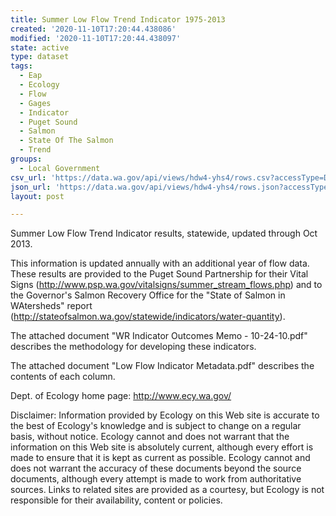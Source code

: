 ```yaml
---
title: Summer Low Flow Trend Indicator 1975-2013
created: '2020-11-10T17:20:44.438086'
modified: '2020-11-10T17:20:44.438097'
state: active
type: dataset
tags:
  - Eap
  - Ecology
  - Flow
  - Gages
  - Indicator
  - Puget Sound
  - Salmon
  - State Of The Salmon
  - Trend
groups:
  - Local Government
csv_url: 'https://data.wa.gov/api/views/hdw4-yhs4/rows.csv?accessType=DOWNLOAD'
json_url: 'https://data.wa.gov/api/views/hdw4-yhs4/rows.json?accessType=DOWNLOAD'
layout: post

---
```

Summer Low Flow Trend Indicator results, statewide, updated through Oct 2013. 

This information is updated annually with an additional year of flow data. These results are provided to the Puget Sound Partnership for their Vital Signs (http://www.psp.wa.gov/vitalsigns/summer_stream_flows.php) and to the Governor's Salmon Recovery Office for the "State of Salmon in WAtersheds" report (http://stateofsalmon.wa.gov/statewide/indicators/water-quantity). 

The attached document "WR Indicator Outcomes Memo - 10-24-10.pdf" describes the methodology for developing these indicators. 

The attached document "Low Flow Indicator Metadata.pdf" describes the contents of each column. 

Dept. of Ecology home page: http://www.ecy.wa.gov/ 

Disclaimer: 
Information provided by Ecology on this Web site is accurate to the best of Ecology's knowledge and is subject to change on a regular basis, without notice. Ecology cannot and does not warrant that the information on this Web site is absolutely current, although every effort is made to ensure that it is kept as current as possible. Ecology cannot and does not warrant the accuracy of these documents beyond the source documents, although every attempt is made to work from authoritative sources. Links to related sites are provided as a courtesy, but Ecology is not responsible for their availability, content or policies.
